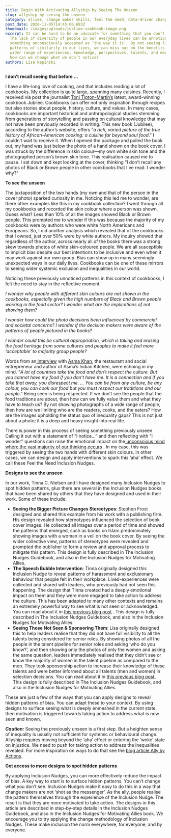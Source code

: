 ```yaml
---
title: Begin With Activating Allyship by Seeing The Unseen
slug: allyship by seeing the unseen
category: allies, change maker skills, feel the need, data-driven change
post_date: 2020-11-05T14:45:00.693Z
thumbnail: /images/uploads/jubliee-cookbook-image.png
excerpt: It can be hard to be an advocate for something that you don’t notice.
  The lack of diversity of people in our everyday lives can be unnoticed and
  something unconsciously accepted as ‘the way it is’. By not seeing limiting
  patterns of similarity in our lives, we can miss out on the benefits of a
  wider range of experiences, knowledge, perspectives, talents, and more. But
  how can we change what we don’t notice?
authors: Lisa Kepinski
---
```

**I don’t recall seeing that before …** 

I have a life-long love of cooking, and that includes reading a lot of cookbooks. My collection is quite large, spanning many cuisines. Recently, I received via post the journalist [Toni Tipton-Martin’s](https://tonitiptonmartin.com/) latest, award-winning cookbook Jubilee. Cookbooks can offer not only inspiration through recipes but also stories about people, history, culture, and values. In many cases, cookbooks are important historical and anthropological studies stemming from generations of storytelling and passing on cultural knowledge that may not have been previously recorded in writing. This new book (Jubilee), according to the author’s website, offers “*a rich, varied picture of the true history of African-American cooking: a cuisine far beyond soul food*.” I couldn’t wait to receive it. When I opened the package and pulled the book out, my hand was just below the photo of a hand shown on the book cover. I was struck by the difference in skin colour—my own white skin tone and the photographed person’s brown skin tone. This realisation caused me to pause. I sat down and kept looking at the cover, thinking “I don’t recall any photos of Black or Brown people in other cookbooks that I’ve read. I wonder why?” 

**To see the unseen** 

The juxtaposition of the two hands (my own and that of the person in the cover photo) sparked curiosity in me. Noticing this led me to wonder, are there other examples like this in my cookbook collection? I went through all my cookbooks and recorded the skin colour where a person was shown. Guess what? Less than 10% of all the images showed Black or Brown people. This prompted me to wonder if this was because the majority of my cookbooks were by authors who were white North Americans and Europeans. So, I did another analysis which revealed that of the cookbooks that I owned, just over 50% were by white authors. My inquiry showed that regardless of the author, across nearly all of the books there was a strong skew towards photos of white skin-coloured people. We are all susceptible to implicit bias despite our best intentions to be inclusive and even when it may work against our own group. Bias can show up in many seemingly unexpected ways in our daily lives. Cookbooks can be one of these mirrors to seeing wider systemic exclusion and inequalities in our world. 

Noticing these previously unnoticed patterns in this context of cookbooks, I felt the need to stay in the reflective moment. 

*I wonder why people with different skin colours are not shown in the cookbooks, especially given the high numbers of Black and Brown people working in the food sector? I wonder what are the implications of not showing them?*

*I wonder how could the photo decisions been influenced by commercial and societal concerns? I wonder if the decision makers were aware of the patterns of people pictured in the books?*

*I wonder could this be cultural appropriation, which is taking and erasing the food heritage from some cultures and peoples to make it feel more ‘acceptable’ to majority group people?* 

Words from an[ interview](https://www.theguardian.com/food/2020/sep/20/asma-khan-restaurants-ranked-on-how-they-treat-people-chefs-table-netflix-darjeeling-express) with [Asma Khan](http://www.asma-khan.com/), the restaurant and social entrepreneur and author of Asma’s Indian Kitchen, were echoing in my mind. “*A lot of countries take the food and don’t respect the culture. But you cannot have my food if you don’t have me. It is a connection and if you take that away, you disrespect me. … You can be from any culture, be any colour, you can cook our food but you must respect our traditions and our people*.” Being seen is being respected. If we don’t see the people that the food traditions are about, then how can we fully value them and what they have to teach us? By not showing photographs of a wide range of people, then how are we limiting who are the readers, cooks, and the eaters? How are the images upholding the status quo of inequality gaps? This is not just about a photo; it is a deep and heavy insight into real life.

There is power in this process of seeing something previously unseen. Calling it out with a statement of “I notice…” and then reflecting with “I wonder” questions can raise the emotional impact on the[ unconscious mind where the vast majority of our thinking occurs](https://inclusion-nudges.org/blog/about-inclusion-nudges/power-of-inclusion-nudges) . In my case, this was triggered by seeing the two hands with different skin colours. In other cases, we can design and apply interventions to spark this ‘aha’ effect. We call these Feel the Need Inclusion Nudges.

**Designs to see the unseen**

In our work, Tinna C. Nielsen and I have designed many Inclusion Nudges to spot hidden patterns, plus there are several in the Inclusion Nudges books that have been shared by others that they have designed and used in their work. Some of these include:

* **Seeing the Bigger Picture Changes Stereotypes**: Stephen Frost designed and shared this example from his work with a publishing firm. His design revealed how stereotypes influenced the selection of book cover images. He collected all images over a period of time and showed the patterns that emerged, such as books on Islam predominately showing images with a woman in a veil on the book cover. By seeing the wider collective view, patterns of stereotypes were revealed and prompted the publisher to form a review and approval process to mitigate this pattern. This design is fully described in The Inclusion Nudges Guidebook, and also in the Inclusion Nudges for Motivating Allies.
* **The Speech Bubble Intervention**: Tinna originally designed this Inclusion Nudge to reveal patterns of harassment and exclusionary behaviour that people felt in their workplace. Lived-experiences were collected and shared with leaders, who previously had not seen this happening. The design that Tinna created had a deeply emotional impact on them and they were more engaged to take action to address the culture. This has been adapted to many other contexts and remains an extremely powerful way to see what is not seen or acknowledged. You can read about it in [this previous blog post](https://inclusion-nudges.org/blog/inclusive-co-creation/power-of-speech-bubbles) . This design is fully described in The Inclusion Nudges Guidebook, and also in the Inclusion Nudges for Motivating Allies.
* **Seeing Those Not Seen & Sponsoring Them**: Lisa originally designed this to help leaders realise that they did not have full visibility to all the talents being considered for senior roles. By showing photos of all the people in the talent pipeline for senior roles and asking ‘who do you know?’, and then showing only the photos of only the women and asking the same question, leaders immediately realised that they didn’t see or know the majority of women in the talent pipeline as compared to the men. They took sponsorship action to increase their knowledge of these talents and were better informed about all talents (men and women) in selection decisions. You can read about it in [this previous blog post.](https://inclusion-nudges.org/blog/about-inclusion-nudges/power-of-inclusion-nudges) This design is fully described in The Inclusion Nudges Guidebook, and also in the Inclusion Nudges for Motivating Allies.

These are just a few of the ways that you can apply designs to reveal hidden patterns of bias. You can adapt these to your context. By using designs to surface seeing what is deeply enmeshed in the current state, then motivation is triggered towards taking action to address what is now seen and known.

***Caution:*** Seeing the previously unseen is a first step. But a heighten sense of inequality is usually not sufficient for systemic or behavioural change. Allyship requires moving beyond the ‘aha’ effect or entering the ‘woke’ state on injustice. We need to push for taking action to address the inequalities revealed. For more inspiration on ways to do that see the [blog article Ally by Actions](https://inclusion-nudges.org/blog/allies/ally-by-actions).

**Get access to more designs to spot hidden patterns** 

By applying Inclusion Nudges, you can more effectively reduce the impact of bias. A key way to start is to surface hidden patterns. You can’t change what you don’t see. Inclusion Nudges make it easy to do this in a way that change makers are not ‘shot as the messenger’. As the ally, people realise the pattern themselves through the experience of the Inclusion Nudge. The result is that they are more motivated to take action. The designs in this article are described in step-by-step details in the Inclusion Nudges Guidebook, and also in the Inclusion Nudges for Motivating Allies book. We encourage you to try applying the change methodology of Inclusion Nudges. These make inclusion the norm everywhere, for everyone, and by everyone.